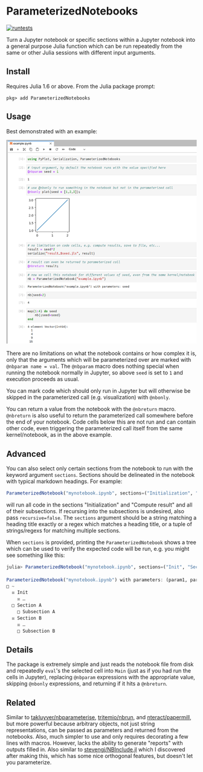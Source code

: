# ParameterizedNotebooks

[![runtests](https://github.com/marius311/ParameterizedNotebooks.jl/actions/workflows/runtests.yml/badge.svg)](https://github.com/marius311/ParameterizedNotebooks.jl/actions/workflows/runtests.yml)

Turn a Jupyter notebook or specific sections within a Jupyter notebook into a general purpose Julia function which can be run repeatedly from the same or other Julia sessions with different input arguments.

## Install

Requires Julia 1.6 or above. From the Julia package prompt:

```
pkg> add ParameterizedNotebooks
```

## Usage

Best demonstrated with an example:

![](examples/example.png)

There are no limitations on what the notebook contains or how complex it is, only that the arguments which will be parameterized over are marked with `@nbparam name = val`. The `@nbparam` macro does nothing special when running the notebook normally in Jupyter, so above `seed` is set to `1` and execution proceeds as usual. 

You can mark code which should only run in Jupyter but will otherwise be skipped in the parameterized call (e.g. visualization) with `@nbonly`. 

You can return a value from the notebook with the `@nbreturn` macro. `@nbreturn` is also useful to return the parameterized call somewhere before the end of your notebook. Code cells below this are not run and can contain other code, even triggering the parameterized call itself from the same kernel/notebook, as in the above example. 

## Advanced

You can also select only certain sections from the notebook to run with the keyword argument `sections`. Sections should be delineated in the notebook with typical markdown headings. For example:

```julia
ParameterizedNotebook("mynotebook.ipynb", sections=("Initialization", "Compute result"))
```

will run all code in the sections "Initialization" and "Compute result" and all of their subsections. If recursing into the subsections is undesired, also pass `recursive=false`. The `sections` argument should be a string matching a heading title exactly or a regex which matches a heading title, or a tuple of strings/regexs for matching multiple sections. 

When `sections` is provided, printing the `ParameterizedNotebook` shows a tree which can be used to verify the expected code will be run, e.g. you might see something like this:

```julia
julia> ParameterizedNotebook("mynotebook.ipynb", sections=("Init", "Section B"), recursive=false)

ParameterizedNotebook("mynotebook.ipynb") with parameters: (param1, param2)
□ ~
  ☒ Init
    ☒ …
  □ Section A
    □ Subsection A
  ☒ Section B
    ☒ …
    □ Subsection B
```

## Details

The package is extremely simple and just reads the notebook file from disk and repeatedly `eval`'s the selected cell into `Main` (just as if you had run the cells in Jupyter), replacing `@nbparam` expressions with the appropriate value, skipping `@nbonly` expressions, and returning if it hits a `@nbreturn`.

## Related

Similar to [takluyver/nbparameterise](https://github.com/takluyver/nbparameterise), [tritemio/nbrun](https://github.com/tritemio/nbrun), and [nteract/papermill](https://github.com/nteract/papermill), but more powerful because arbitrary objects, not just string representations, can be passed as parameters and returned from the notebooks. Also, much simpler to use and only requires decorating a few lines with macros. However, lacks the ability to generate "reports" with outputs filled in. Also similar to [stevengj/NBInclude.jl](https://github.com/stevengj/NBInclude.jl) which I discovered after making this, which has some nice orthogonal features, but doesn't let you parameterize.
